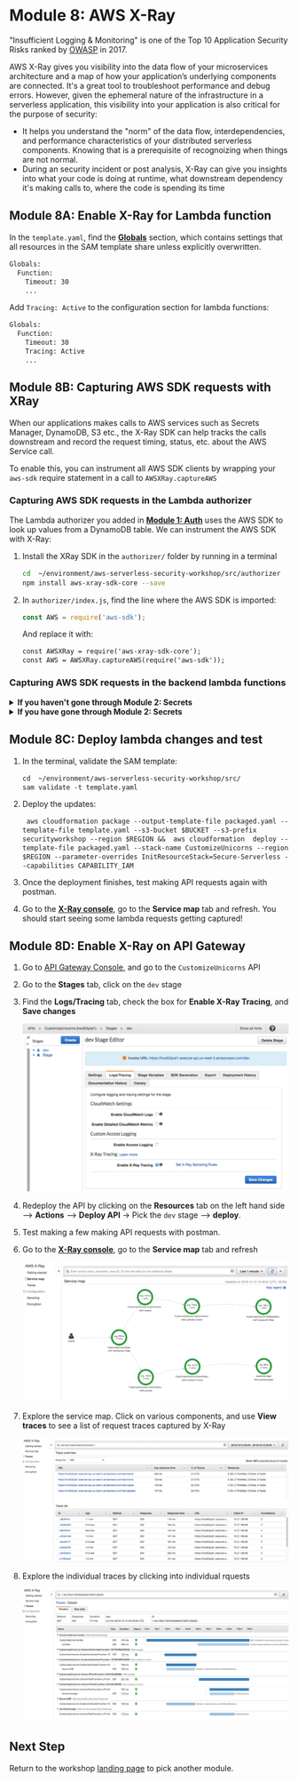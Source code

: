 # Module 8: AWS X-Ray

"Insufficient Logging & Monitoring" is one of the Top 10 Application Security Risks ranked by [OWASP](https://www.owasp.org/index.php/Main_Page) in 2017. 

AWS X-Ray gives you visibility into the data flow of your microservices architecture and a map of how your application’s underlying components are connected. It's a great tool to troubleshoot performance and debug errors. However, given the ephemeral nature of the infrastructure in a serverless application, this visibility into your application is also critical for the purpose of security:

* It helps you understand the "norm" of the data flow, interdependencies, and performance characteristics of your distributed serverless components. Knowing that is a prerequisite of recognoizing when things are not normal. 
* During an security incident or post analysis, X-Ray can give you insights into what your code is doing at runtime, what downstream dependency it's making calls to, where the code is spending its time
 
## Module 8A: Enable X-Ray for Lambda function


In the `template.yaml`, find the [**Globals**](https://github.com/awslabs/serverless-application-model/blob/master/docs/globals.rst) section, which contains settings that all resources in the SAM template share unless explicitly overwritten. 

```
Globals:
  Function:
    Timeout: 30
    ...
```
	
Add `Tracing: Active` to the configuration section for lambda functions:
	
```
Globals:
  Function:
    Timeout: 30
    Tracing: Active
    ...
```

## Module 8B: Capturing AWS SDK requests with XRay

When our applications makes calls to AWS services such as Secrets Manager, DynamoDB, S3 etc., the X-Ray SDK can help tracks the calls downstream and record the request timing, status, etc. about the AWS Service call. 

To enable this, you can instrument all AWS SDK clients by wrapping your `aws-sdk` require statement in a call to `AWSXRay.captureAWS`
	
### Capturing AWS SDK requests in the Lambda authorizer
	
The Lambda authorizer you added in [**Module 1: Auth**](../01-add-authentication) uses the AWS SDK to look up values from a DynamoDB table. We can instrument the AWS SDK with X-Ray:

1. Install the XRay SDK in the `authorizer/` folder by running in a terminal

	```bash
	cd	~/environment/aws-serverless-security-workshop/src/authorizer 
	npm install aws-xray-sdk-core --save
	```
	
1. In `authorizer/index.js`, find the line where the AWS SDK is imported: 

	```javascript
	const AWS = require('aws-sdk');
	```
	
	And replace it with:
	
	```
	const AWSXRay = require('aws-xray-sdk-core');
	const AWS = AWSXRay.captureAWS(require('aws-sdk'));
	```

### Capturing AWS SDK requests in the backend lambda functions

<details>
<summary><strong>If you haven't gone through Module 2: Secrets </strong></summary><p>

The backend lambda functions currently doesn't use the AWS SDK, so no additional action needed! 

</details>

<details>
<summary><strong>If you have gone through Module 2: Secrets </strong></summary><p>

If you have gone through [**Module 2: Secrets**](../02-add-secrets-manager), you would have added the AWS SDK to `dbUtils.js` so the code would retrieve the database username and password from [**AWS Secrets Manager**](https://aws.amazon.com/secrets-manager/)

1. Install the XRay SDK in the `app/` folder by running in a terminal

	```bash
	cd	~/environment/aws-serverless-security-workshop/src/app 
	npm install aws-xray-sdk-core --save
	```
	
1. In `app/dbUtils.js`, find the line where the AWS SDK is imported: 

	```javascript
	const AWS = require('aws-sdk');
	```
	
	And replace it with:
	
	```
	const AWSXRay = require('aws-xray-sdk-core');
	const AWS = AWSXRay.captureAWS(require('aws-sdk'));
	```


</details>


## Module 8C: Deploy lambda changes and test

1. In the terminal, validate the SAM template:

	```
	cd	~/environment/aws-serverless-security-workshop/src/
	sam validate -t template.yaml
	```

1.  Deploy the updates:

	```
	 aws cloudformation package --output-template-file packaged.yaml --template-file template.yaml --s3-bucket $BUCKET --s3-prefix securityworkshop --region $REGION &&  aws cloudformation  deploy --template-file packaged.yaml --stack-name CustomizeUnicorns --region $REGION --parameter-overrides InitResourceStack=Secure-Serverless --capabilities CAPABILITY_IAM
	```

1. Once the deployment finishes, test making API requests again with postman. 

1. Go to the [**X-Ray console**](https://console.aws.amazon.com/xray/home), go to the **Service map** tab and refresh. You should start seeing some lambda requests getting captured! 


## Module 8D: Enable X-Ray on API Gateway

1. Go to [API Gateway Console](https://.console.aws.amazon.com/apigateway/home), and go to the `CustomizeUnicorns` API

1. Go to the **Stages** tab, click on the `dev` stage

1. Find the **Logs/Tracing** tab, check the box for **Enable X-Ray Tracing**, and **Save changes** 

	![enable xray in api gateway](images/8E-enable-apig.png)
	
1. Redeploy the API by clicking on the **Resources** tab on the left hand side --> **Actions**  --> **Deploy API**  -> Pick the `dev` stage --> **deploy**. 

1. Test making a few making API requests with postman. 

1. Go to the [**X-Ray console**](https://console.aws.amazon.com/xray/home), go to the **Service map** tab and refresh 

	![enable xray in api gateway](images/8E-service-map.png)

1. Explore the service map. Click on various components, and use **View traces** to see a list of request traces captured by X-Ray 

	![enable xray in api gateway](images/8E-traces.png)

1. Explore the individual traces by clicking into individual rquests

	![enable xray in api gateway](images/8E-single-traces.png)


## Next Step 

Return to the workshop [landing page](../../README.md) to pick another module.
